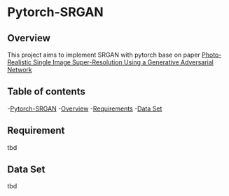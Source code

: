 # Pytorch-SRGAN
## Overview
This project aims to implement SRGAN with pytorch base on paper 
[Photo-Realistic Single Image Super-Resolution Using a Generative Adversarial Network](https://arxiv.org/abs/1609.04802v5)

## Table of contents
-[Pytorch-SRGAN](#Pytorch-SRGAN)
  -[Overview](#Overview)
  -[Requirements](#Requirements)
  -[Data Set](#Data-Set)

  ## Requirement
  tbd

  ## Data Set
  tbd
